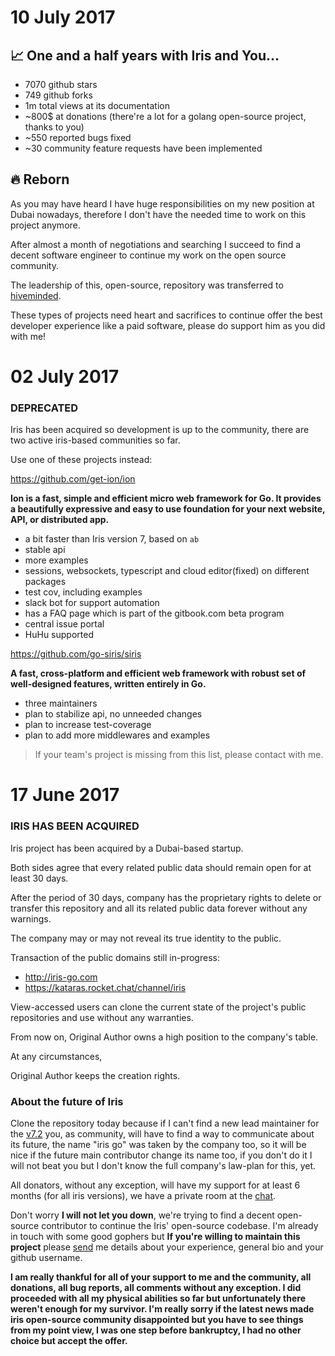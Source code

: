 # 10 July 2017

## 📈 One and a half years with Iris and You...

- 7070 github stars
- 749 github forks
- 1m total views at its documentation
- ~800$ at donations (there're a lot for a golang open-source project, thanks to you)
- ~550 reported bugs fixed
- ~30 community feature requests have been implemented

## 🔥 Reborn

As you may have heard I have huge responsibilities on my new position at Dubai nowadays, therefore I don't have the needed time to work on this project anymore.

After almost a month of negotiations and searching I succeed to find a decent software engineer to continue my work on the open source community.

The leadership of this, open-source, repository was transferred to [hiveminded](https://github.com/hiveminded).

These types of projects need heart and sacrifices to continue offer the best developer experience like a paid software, please do support him as you did with me!

# 02 July 2017

### DEPRECATED

Iris has been acquired so development is up to the community, there are two active iris-based communities so far.

Use one of these projects instead:  

https://github.com/get-ion/ion

**Ion is a fast, simple and efficient micro web framework for Go. It provides a beautifully expressive and easy to use foundation for your next website, API, or distributed app.**

- a bit faster than Iris version 7, based on `ab`
- stable api
- more examples
- sessions, websockets, typescript and cloud editor(fixed) on different packages
- test cov, including examples
- slack bot for support automation
- has a FAQ page which is part of the gitbook.com beta program
- central issue portal
- HuHu supported

https://github.com/go-siris/siris

**A fast, cross-platform and efficient web framework with robust set of well-designed features, written entirely in Go.**

- three maintainers
- plan to stabilize api, no unneeded changes
- plan to increase test-coverage
- plan to add more middlewares and examples


> If your team's project is missing from this list, please contact with me.

# 17 June 2017

### IRIS HAS BEEN ACQUIRED

Iris project has been acquired by a Dubai-based startup.
 
Both sides agree that every related public data should remain open for at least 30 days.

After the period of 30 days, company has the proprietary rights to delete or transfer this repository and all its related public data forever without any warnings.

The company may or may not reveal its true identity to the public.   

Transaction of the public domains still in-progress:

- http://iris-go.com
- https://kataras.rocket.chat/channel/iris

View-accessed users can clone the current state of the project's public repositories and use without any warranties.

From now on, Original Author owns a high position to the company's table.

At any circumstances, 

Original Author keeps the creation rights.

### About the future of Iris

Clone the repository today because if I can't find a new lead maintainer for the [v7.2](https://github.com/kataras/iris-v7-29d) you, as community, will have to find a way to communicate about its future, the name "iris go" was taken by the company too, so it will be nice if the future main contributor change its name too, if you don't do it I will not beat you but I don't know the full company's law-plan for this, yet.
  
All donators, without any exception, will have my support for at least 6 months (for all iris versions), we have a private room at the [chat](https://kataras.rocket.chat/channel/iris).

Don't worry **I will not let you down**, we're trying to find a decent open-source contributor to continue the Iris' open-source codebase. I'm already in touch with some good gophers but **If you're willing to maintain this project** please [send](#contact) me details about your experience, general bio and your github username.

**I am really thankful for all of your support to me and the community, all donations, all bug reports, all comments without any exception. I did proceeded with all my physical abilities so far but unfortunately there weren't enough for my survivor. I'm really sorry if the latest news made iris open-source community disappointed but you have to see things from my point view, I was one step before bankruptcy, I had no other choice but accept the offer.**